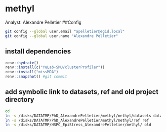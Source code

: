 # methyl

Analyst: Alexandre Pelletier
##Config
``` bash
git config --global user.email "apelletier@egid.local"
git config --global user.name "Alexandre Pelletier"
```
## install dependencies
``` r
renv::hydrate()
renv::install(c("YuLab-SMU/clusterProfiler"))
renv::install("missMDA")
renv::snapshot() #git commit
```

## add symbolic link to datasets, ref and old project directory

``` bash
cd 
ln -s /disks/DATATMP/PhD_AlexandrePelletier/methyl/methyl/datasets datasets
ln -s /disks/DATATMP/PhD_AlexandrePelletier/methyl/methyl/ref ref
ln -s /disks/DATATMP/HSPC_EpiStress_AlexandrePelletier/methyl/ old 
```

<!--
## Design

``` bash
nohup Rscript scripts/01-design.R > logs/01.log &
```

## Quality Control

``` bash
nohup Rscript -e 'rmarkdown::render(input = here::here("scripts", "02-qc.Rmd"), output_file = "QC.html", output_dir = here::here("reports"), encoding = "UTF-8")' > logs/02.log &
```

## Statistical Analyses

``` bash
nohup Rscript scripts/03-analysis.R > logs/03.log &
```

## Meeting Slides

### 2021-02-22

``` bash
nohup Rscript -e 'rmarkdown::render(input = here::here("scripts", "20210222-meeting.Rmd"), output_dir = here::here("reports"))' > logs/20210222-meeting.log &
```
-->
